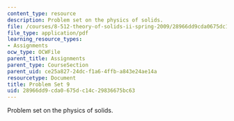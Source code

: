 ```yaml
---
content_type: resource
description: Problem set on the physics of solids.
file: /courses/8-512-theory-of-solids-ii-spring-2009/28966dd9cda0675dc14c29836675bc63_MIT8_512s09_pset09.pdf
file_type: application/pdf
learning_resource_types:
- Assignments
ocw_type: OCWFile
parent_title: Assignments
parent_type: CourseSection
parent_uid: ce25a827-24dc-f1a6-4ffb-a843e24ae14a
resourcetype: Document
title: Problem Set 9
uid: 28966dd9-cda0-675d-c14c-29836675bc63
---
```

Problem set on the physics of solids.

